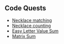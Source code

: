 <div id="top"></div>


## Code Quests


* [Necklace matching](https://github.com/nelsonjma/code-quests/tree/main/necklace_matching)
* [Necklace counting](https://github.com/nelsonjma/code-quests/tree/main/neckace_counting)
* [Easy Letter Value Sum](https://github.com/nelsonjma/code-quests/tree/main/letter_value_sum)
* [Matrix Sum](https://github.com/nelsonjma/code-quests/tree/main/matrix-sum)